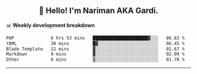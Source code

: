 <h2 align="center">👋 Hello! I'm Nariman AKA Gardi.</h2>

📊 **Weekly development breakdown**
<!--START_SECTION:waka-->

```txt
PHP              6 hrs 53 mins   █████████████████████▓░░░   86.83 %
YAML             30 mins         █▓░░░░░░░░░░░░░░░░░░░░░░░   06.45 %
Blade Template   12 mins         ▓░░░░░░░░░░░░░░░░░░░░░░░░   02.67 %
Markdown         9 mins          ▓░░░░░░░░░░░░░░░░░░░░░░░░   02.09 %
Other            8 mins          ▒░░░░░░░░░░░░░░░░░░░░░░░░   01.78 %
```

<!--END_SECTION:waka-->

-------
